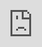```yaml
---
title: Find Ourselves (Music Video)
---
```


<div class="video">
  <iframe src="https://streamable.com/s/a23t5/ycsfmn" frameborder="0" width="100%" height="100%" allowfullscreen style="width:100%;height:100%;position:absolute;left:0px;top:0px;overflow:hidden;"></iframe>
</div>

[Facebook post][1]:

> Here’s the second look into the new album. This song is called Find Ourselves. It’s about being lost and hurting, in a world that struggles to identify and help those people. These people usually look just like us. Most likely, they are us. But the world moves on, as if we’re all doing fine. “I just wanna be ok. That’s a prayer by itself.” Those are my favorite lyrics that I wrote for this song. It’s so simple, but it means so much. Our prayers don’t need to be extravagant. “I just wanna be ok.”
> 
> Six people contributed to this song: production from Ocean, poems from Emily, a message from Drew, singing from Kristal, vocals from myself, and of course, Sariyah, the leading cast of the music video. In the song, when the poem says “alone”, the video shows Sariyah alone. When the poem mentions fearful, in the video, Sariyah’s scared. None of this was intentionally placed this way, it all just fell into place when I loaded the videos into the editor. And then at the end, there’s one long clip that has zero cuts and edits, but still, somehow, the lyrics matchup and align with what she’s pointing to perfectly. When I noticed that, I stopped editing immediately, and considered the video complete. It was meant to be this way. 
> 
> This is from my upcoming album, The Illusion of Progress. It’s almost done. I hope you like it.

[1]:	https://www.facebook.com/502651204/posts/10155859654581205?s=502651204&v=i&sfns=mo